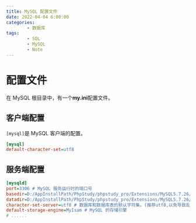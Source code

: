 ```yaml
---
title: MySQL 配置文件
date: 2022-04-04 6:00:00
categories:
        - 数据库
tags:
        - SQL
        - MySQL
        - Note
---
```


# 配置文件

在 MySQL 根目录中，有一个**my.ini**配置文件。

## 客户端配置

`[mysql]`是 MySQL 客户端的配置。

```ini
[mysql]
default-character-set=utf8
```

## 服务端配置

```ini
[mysqld]
port=3306 # MySQL 服务运行时的端口号
basedir=D:/AppInstallPath/PhpStudy/phpstudy_pro/Extensions/MySQL5.7.26/ # MySQL 程序所存放路径,常用于存放 MySQL 启动、配置文件、日志等
datadir=D:/AppInstallPath/PhpStudy/phpstudy_pro/Extensions/MySQL5.7.26/data/ # MySQL数据存放文件(极其重要)
character-set-server=utf8 # 数据库和数据库表的默认字符集。(推荐utf8,以免导致乱码)
default-storage-engine=MyIsam # MySQL 的存储引擎
# ......
```
